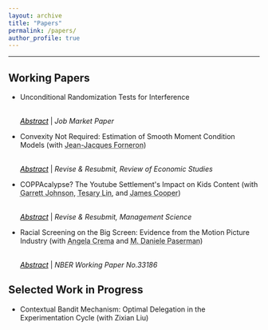 ```yaml
---
layout: archive
title: "Papers"
permalink: /papers/
author_profile: true
---
```


<section class="page__content" itemprop="text">
<hr>
<h2 id="working-papers">Working Papers</h2>
<ul><li><a href="http://samzl1.github.io/files/Liang_s_JMP_arxiv.pdf" style="text-decoration:none" target="_blank">Unconditional Randomization Tests for Interference</a>   

<br> <a href="#/" style="color:black" onclick="visib('jmp')"><em>Abstract</em></a> | <em>Job Market Paper </em></li></ul>

<div id="jmp" style="display: none; background-color: #F1F1F1; color: #666; padding: 10px"> In social networks or spatial experiments, one unit's outcome often depends on another's treatment, a phenomenon called interference. Researchers are interested in not only the presence and magnitude of interference but also its pattern based on factors like distance, neighboring units, and connection strength. However, the non-random nature of these factors and complex correlations across units pose challenges for inference. This paper introduces the partial null randomization tests (PNRT) framework to address these issues. The proposed method is finite-sample valid and applicable with minimal network structure assumptions, utilizing randomization testing and pairwise comparisons. Unlike existing conditional randomization tests, PNRT avoids the need for conditioning events, making it more straightforward to implement. Simulations demonstrate the method's desirable power properties and its applicability to general interference scenarios.</div>


<ul><li><a href="https://arxiv.org/abs/2304.14386" style="text-decoration:none" target="_blank">Convexity Not Required: Estimation of Smooth Moment Condition Models</a> (with <a href="http://jjforneron.com/" style="color: inherit; text-decoration-style: dotted" target="_blank">Jean-Jacques Forneron</a>) 

<br> <a href="#/" style="color:black" onclick="visib('gauss')"><em>Abstract</em></a> | <em>Revise & Resubmit, Review of Economic Studies </em></li></ul>

<div id="gauss" style="display: none; background-color: #F1F1F1; color: #666; padding: 10px"> Generalized and Simulated Method of Moments are often used to estimate
 structural Economic models. Yet, it is commonly reported that optimization
 is challenging because the corresponding objective function is non-convex. For
 smooth problems, this paper shows that convexity is not required: under a global
 rank condition involving the Jacobian of the sample moments, certain algorithms
 are globally convergent. These include a gradient-descent and a Gauss-Newton
 algorithm with appropriate choice of tuning parameters. The results are robust to
 1) non-convexity, 2) one-to-one non-linear reparameterizations, and 3) moderate
 misspecification. In contrast, Newton-Raphson and quasi-Newton methods can
 fail to converge because of non-convexity. The condition precludes non-global op
tima. Numerical and empirical examples illustrate the condition, non-convexity,
 and convergence properties of different optimizers.</div>


<ul><li><a href="https://papers.ssrn.com/sol3/papers.cfm?abstract_id=4430334" style="text-decoration:none" target="_blank">COPPAcalypse? The Youtube Settlement's Impact on Kids Content</a> (with <a href="https://www.garjoh.com/" style="color: inherit; text-decoration-style: dotted" target="_blank">Garrett Johnson</a>, <a href="https://tesarylin.github.io/" style="color: inherit; text-decoration-style: dotted" target="_blank">Tesary Lin</a>, and <a href="https://scholar.google.com/citations?user=nYEyFMYAAAAJ" style="color: inherit; text-decoration-style: dotted" target="_blank">James Cooper</a>) 

<br> <a href="#/" style="color:black" onclick="visib('coppa')"><em>Abstract</em></a> | <em>Revise & Resubmit, Management Science</em> </li></ul>

<div id="coppa" style="display: none; background-color: #F1F1F1; color: #666; padding: 10px"> We examine the tradeoff between privacy and personalization for online content by evaluating the impact of YouTube's settlement with the Federal Trade Commission over violating the Children's Online Privacy Protection Act (COPPA). Under the settlement, YouTube removed all forms of personalization for child-directed content starting in January 2020, which included personalized ads and platform features like personalized search and recommendations. We study the resulting impact on 5,066 top American YouTube channels by comparing the child-directed content creators to their non-child-directed counterparts using a difference-in-differences design. On the supply side, we find that child-directed content creators produce 18% less content and pivot towards producing non-child-directed content. Child-directed content creators also invest less in content quality: the proportion of original content falls by 11% and manual captioning falls by 27%, while user content ratings fall by 10%. On the demand side, views of child-directed channels fall by 20%. Consistent with the platform's degraded capacity to match viewers to content, both content creation and content views become more concentrated among top child-directed YouTube channels.</div>


<ul><li><a href="https://www.nber.org/papers/w33186?utm_campaign=ntwh&utm_medium=email&utm_source=ntwg25" style="text-decoration:none" target="_blank">Racial Screening on the Big Screen: Evidence from the Motion Picture Industry</a> (with <a href="https://angela-crema.com/" style="color: inherit; text-decoration-style: dotted"  target="_blank">Angela Crema</a> and <a href="https://sites.google.com/view/paserman/home" style="color: inherit; text-decoration-style: dotted"  target="_blank">M. Daniele Paserman</a>) 

<br> <a href="#/" style="color:black" onclick="visib('movie')"><em>Abstract</em></a> | <em>NBER Working Paper No.33186</em> </li></ul>

<div id="movie" style="display: none; background-color: #F1F1F1; color: #666; padding: 10px"> We develop a model of discrimination that allows us to interpret observed differences in outcomes across groups, conditional on passing a screening test, as taste-based (employer,) statistical, or customer discrimination. We apply this framework to investigate the nature of non-white underrepresentation in the US motion picture industry. Leveraging a novel data set with racial identifiers for the cast of 7,000 motion pictures, we show that, conditional on production, non-white movies exhibit higher average revenues and a smaller variance. Our findings can be rationalized in the context of our model if non-white movies are held to higher standards for production.</div>



<h2 id="works-in-progress">Selected Work in Progress</h2>


<ul><li><p>Contextual Bandit Mechanism: Optimal Delegation in the Experimentation Cycle (with Zixian Liu)</p> </li></ul>

<script>
function visib(id) {
  var x = document.getElementById(id);
  if (x.style.display === "none") {
    x.style.display = "block";
  } else {
    x.style.display = "none";
  }
}
</script>
</section>